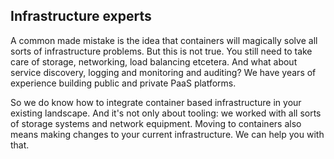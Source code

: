 ---
---
## Infrastructure experts

A common made mistake is the idea that containers will magically solve all sorts of infrastructure problems. But this is not true. You still need to take care of storage, networking, load balancing etcetera. And what about service discovery, logging and monitoring and auditing? We have years of experience building public and private PaaS platforms. 

So we do know how to integrate container based infrastructure in your existing landscape. And it's not only about tooling: we worked with all sorts of storage systems and network equipment. Moving to containers also means making changes to your current infrastructure. We can help you with that.
